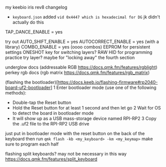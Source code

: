 
my keebio iris rev8 changelog
- `keyboard.json` added `vid 0x4447 which is hexadecimal for DG` jk didn't actually do this

TAP_DANCE_ENABLE = yes

try out
AUTO_SHIFT_ENABLE = yes
AUTOCORRECT_ENABLE = yes (with a library)
COMBO_ENABLE = yes (oooo combos)
EEPROM for persistent settings
ONESHOT key for switching layers?
RAW HID for programming practice
try layer? maybe for "locking away" the fourth section



underglow docs (addressable RGB https://docs.qmk.fm/features/rgblight)
perkey rgb docs (rgb matrix https://docs.qmk.fm/features/rgb_matrix)




(flashing the bootloader)[https://docs.keeb.io/flashing-firmware#rp2040-board-uf2-bootloader]
1 Enter bootloader mode (use one of the following methods):
  - Double-tap the Reset button
  - Hold the Reset button for at least 1 second and then let go
2 Wait for OS to detect the board in bootloader mode
  - It will show up as a USB mass-storage device named RPI-RP2
3 Copy the .uf2 file to the RPI-RP2 USB drive

just put in bootloader mode with the reset button on the back of the keyboard
then run `qmk flash -kb <my_keyboard> -km <my_keymap>`
make sure to program each half


flashing split keyboards? may not be necessary in this way  https://docs.qmk.fm/features/split_keyboard
